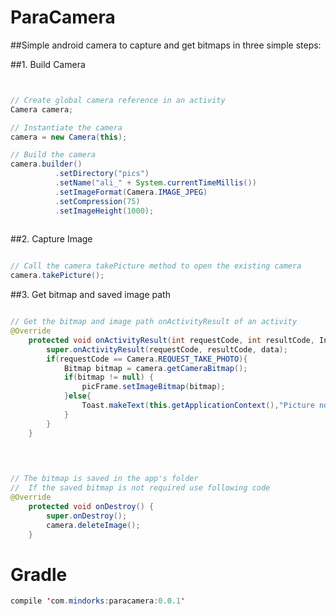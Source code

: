 # ParaCamera
##Simple android camera to capture and get bitmaps in three simple steps:

##1. Build Camera
```java


// Create global camera reference in an activity
Camera camera;

// Instantiate the camera
camera = new Camera(this);

// Build the camera
camera.builder()
          .setDirectory("pics")
          .setName("ali_" + System.currentTimeMillis())
          .setImageFormat(Camera.IMAGE_JPEG)
          .setCompression(75)
          .setImageHeight(1000);
              

```
##2. Capture Image
```java

// Call the camera takePicture method to open the existing camera             
camera.takePicture();

```
##3. Get bitmap and saved image path
```java

// Get the bitmap and image path onActivityResult of an activity
@Override
    protected void onActivityResult(int requestCode, int resultCode, Intent data) {
        super.onActivityResult(requestCode, resultCode, data);
        if(requestCode == Camera.REQUEST_TAKE_PHOTO){
            Bitmap bitmap = camera.getCameraBitmap();
            if(bitmap != null) {
                picFrame.setImageBitmap(bitmap);
            }else{
                Toast.makeText(this.getApplicationContext(),"Picture not taken!",Toast.LENGTH_SHORT).show();
            }
        }
    }
    
    
```
```java

// The bitmap is saved in the app's folder
//  If the saved bitmap is not required use following code
@Override
    protected void onDestroy() {
        super.onDestroy();
        camera.deleteImage();
    }

```

# Gradle
```java
compile 'com.mindorks:paracamera:0.0.1'
```

